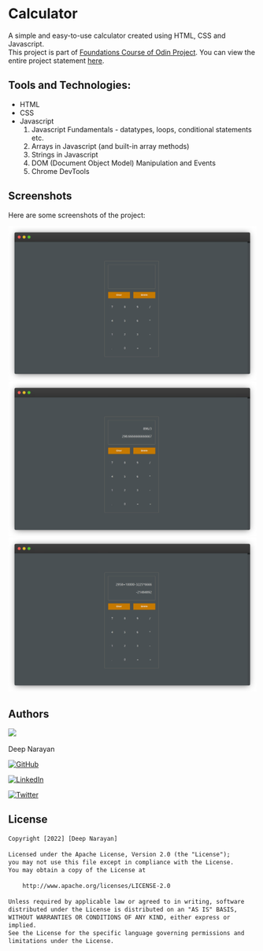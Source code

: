 # Calculator

A simple and easy-to-use calculator created using HTML, CSS and Javascript. <br>
This project is part of [Foundations Course of Odin Project](https://www.theodinproject.com/paths/foundations/courses/foundations). You can view the entire project statement [here](https://www.theodinproject.com/lessons/foundations-calculator).

## Tools and Technologies:
* HTML
* CSS
* Javascript
    1. Javascript Fundamentals - datatypes, loops, conditional statements etc.
    2. Arrays in Javascript (and built-in array methods)
    3. Strings in Javascript
    4. DOM (Document Object Model) Manipulation and Events
    5. Chrome DevTools

## Screenshots

Here are some screenshots of the project:

<img src='./screenshots/screenshot2.png' title='screenshot2' alt='screenshot2' />
<img src='./screenshots/screenshot1.png' title='screenshot1' alt='screenshot1' />
<img src='./screenshots/screenshot3.png' title='screenshot3' alt='screenshot3' />

## Authors

<img src="https://pbs.twimg.com/profile_images/1524779269016387584/PdOMlHAs_400x400.jpg" width="100">

<p>Deep Narayan</p>

[![GitHub](https://img.shields.io/badge/GitHub-100000?style=for-the-badge&logo=github&logoColor=white)](https://github.com/narayan9deep/)

[![LinkedIn](https://img.shields.io/badge/LinkedIn-0077B5?style=for-the-badge&logo=linkedin&logoColor=white)](https://www.linkedin.com/in/narayan9deep/)

[![Twitter](https://img.shields.io/badge/Twitter-1DA1F2?style=for-the-badge&logo=twitter&logoColor=white)](https://twitter.com/narayan9deep)

## License

    Copyright [2022] [Deep Narayan]

    Licensed under the Apache License, Version 2.0 (the "License");
    you may not use this file except in compliance with the License.
    You may obtain a copy of the License at

        http://www.apache.org/licenses/LICENSE-2.0

    Unless required by applicable law or agreed to in writing, software
    distributed under the License is distributed on an "AS IS" BASIS,
    WITHOUT WARRANTIES OR CONDITIONS OF ANY KIND, either express or implied.
    See the License for the specific language governing permissions and
    limitations under the License.

